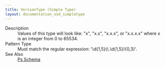```yaml
---
title: VersionType (Simple Type)
layout: documentation_xsd_simpletype
---
```

<dl>
  <dt>Description</dt>
  <dd>         Values of this type will look like: "x", "x.x", "x.x.x", or "x.x.x.x" where x is an integer from 0 to 65534.       </dd>
  <dt>Pattern Type</dt>
  <dd>Must match the regular expression: '\d{1,5}(\.\d{1,5}){0,3}'.</dd>
  <dt>See Also</dt>
  <dd>
    <a href="../">Ps Schema</a>
  </dd>
</dl>
